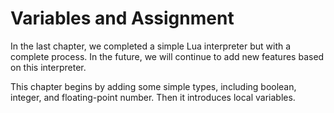 # Variables and Assignment

In the last chapter, we completed a simple Lua interpreter but with a complete process. In the future, we will continue to add new features based on this interpreter.

This chapter begins by adding some simple types, including boolean, integer, and floating-point number. Then it introduces local variables.